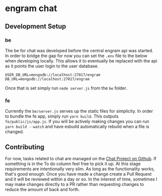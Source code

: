 # engram chat

## Development Setup

### be

The be for chat was developed before the central engram api was started.  In order to bridge the gap for now you can set the `.env` file to the below when developing locally.  This allows it to eventually be replaced with the api as it points the user login to the user database.

```
USER_DB_URL=mongodb://localhost:27017/engram
DB_URL=mongodb://localhost:27017/engram
```

Once that is set simply run `node server.js` from the `be` folder.

### fe

Currently the `be/server.js` serves up the static files for simplicity.  In order to bundle the fe app, simply run `yarn build`.  This outputs `fe/public/js/app.js`.  If you will be actively making changes you can run `yarn build --watch` and have esbuild automatically rebuild when a file is changed.

## Contributing

For now, tasks related to chat are managed on the [Chat Project on Github](https://github.com/adamjberg/engram/projects/6).  If something is in the To do column feel free to pick it up.  At this stage requirements are intentionally very slim.  As long as the functionality works, that's good enough.  Once you have made a change create a Pull Request and it will be reviewed within a day or so.  In the interest of time, sometimes I may make changes directly to a PR rather than requesting changes to reduce the amount of back and forth.
